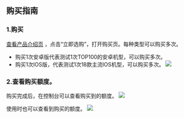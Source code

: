 


## 购买指南

### 1.购买
<a targert="_blank" href="http://tcecqpoc.fsphere.cn/product/ect">查看产品介绍页</a> ，点击“立即选购”，打开购买页。每种类型可以购买多次。  


- 购买1次安卓版代表测试1次TOP100的安卓机型，可以购买多次。
- 购买1次IOS版，代表测试1次18款主流IOS机型，可以购买多次。
![](http://imgcache.tcecqpoc.fsphere.cn/image/mc.qcloudimg.com/static/img/681b61cdbb16471f7a0677928bfa10b8/image.png)


### 2.查看购买额度。
购买完成后，在控制台可以查看购买到的额度。
![](http://imgcache.tcecqpoc.fsphere.cn/image/mc.qcloudimg.com/static/img/31deadbc1d2027323077f3073eb55721/image.png)

使用时也可以查看到购买的额度。
![](http://imgcache.tcecqpoc.fsphere.cn/image/mc.qcloudimg.com/static/img/98675e1674d1c9e9bda0f59b1b47d5e1/image.png)